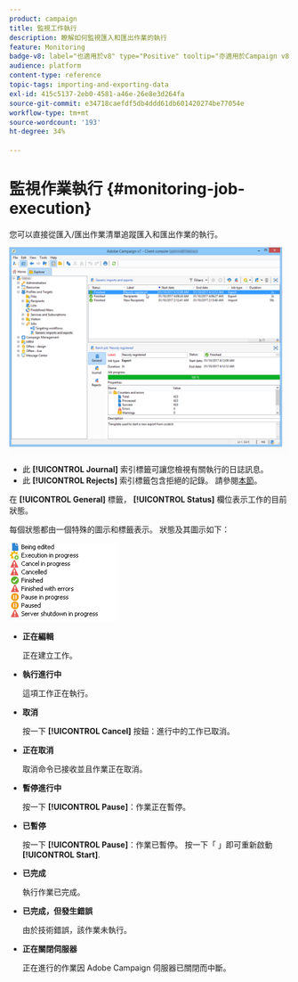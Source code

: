 ```yaml
---
product: campaign
title: 監視工作執行
description: 瞭解如何監視匯入和匯出作業的執行
feature: Monitoring
badge-v8: label="也適用於v8" type="Positive" tooltip="亦適用於Campaign v8"
audience: platform
content-type: reference
topic-tags: importing-and-exporting-data
exl-id: 415c5137-2eb0-4581-a46e-26e8e3d264fa
source-git-commit: e34718caefdf5db4ddd61db601420274be77054e
workflow-type: tm+mt
source-wordcount: '193'
ht-degree: 34%

---
```


# 監視作業執行 {#monitoring-job-execution}



您可以直接從匯入/匯出作業清單追蹤匯入和匯出作業的執行。

![](assets/s_ncs_user_export_list_and_details.png)

* 此 **[!UICONTROL Journal]** 索引標籤可讓您檢視有關執行的日誌訊息。
* 此 **[!UICONTROL Rejects]** 索引標籤包含拒絕的記錄。 請參閱[本節](../../platform/using/executing-import-jobs.md#behavior-in-the-event-of-an-error)。

在 **[!UICONTROL General]** 標籤， **[!UICONTROL Status]** 欄位表示工作的目前狀態。

每個狀態都由一個特殊的圖示和標籤表示。 狀態及其圖示如下：

![](assets/s_ncs_user_export_status.png)

* **正在編輯**

  正在建立工作。

* **執行進行中**

  這項工作正在執行。

* **取消**

  按一下 **[!UICONTROL Cancel]** 按鈕：進行中的工作已取消。

* **正在取消**

  取消命令已接收並且作業正在取消。

* **暫停進行中**

  按一下 **[!UICONTROL Pause]**：作業正在暫停。

* **已暫停**

  按一下 **[!UICONTROL Pause]**：作業已暫停。 按一下「 」即可重新啟動 **[!UICONTROL Start]**.

* **已完成**

  執行作業已完成。

* **已完成，但發生錯誤**

  由於技術錯誤，該作業未執行。

* **正在關閉伺服器**

  正在進行的作業因 Adobe Campaign 伺服器已關閉而中斷。
